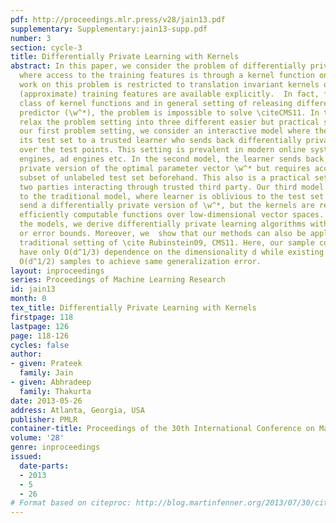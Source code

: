 ```yaml
---
pdf: http://proceedings.mlr.press/v28/jain13.pdf
supplementary: Supplementary:jain13-supp.pdf
number: 3
section: cycle-3
title: Differentially Private Learning with Kernels
abstract: In this paper, we consider the problem of differentially private learning
  where access to the training features is through a kernel function only. Existing
  work on this problem is restricted to translation invariant kernels only, where
  (approximate) training features are available explicitly.  In fact, for general
  class of kernel functions and in general setting of releasing different private
  predictor (\w^*), the problem is impossible to solve \citeCMS11. In this work, we
  relax the problem setting into three different easier but practical settings. In
  our first problem setting, we consider an interactive model where the user sends
  its test set to a trusted learner who sends back differentially private predictions
  over the test points. This setting is prevalent in modern online systems like search
  engines, ad engines etc. In the second model, the learner sends back a differentially
  private version of the optimal parameter vector \w^* but requires access to a small
  subset of unlabeled test set beforehand. This also is a practical setting that involves
  two parties interacting through trusted third party. Our third model is similar
  to the traditional model, where learner is oblivious to the test set and needs to
  send a differentially private version of \w^*, but the kernels are restricted to
  efficiently computable functions over low-dimensional vector spaces. For each of
  the models, we derive differentially private learning algorithms with provable “utlity”
  or error bounds. Moreover, we  show that our methods can also be applied to the
  traditional setting of \cite Rubinstein09, CMS11. Here, our sample complexity bounds
  have only O(d^1/3) dependence on the dimensionality d while existing methods require
  O(d^1/2) samples to achieve same generalization error.
layout: inproceedings
series: Proceedings of Machine Learning Research
id: jain13
month: 0
tex_title: Differentially Private Learning with Kernels
firstpage: 118
lastpage: 126
page: 118-126
cycles: false
author:
- given: Prateek
  family: Jain
- given: Abhradeep
  family: Thakurta
date: 2013-05-26
address: Atlanta, Georgia, USA
publisher: PMLR
container-title: Proceedings of the 30th International Conference on Machine Learning
volume: '28'
genre: inproceedings
issued:
  date-parts:
  - 2013
  - 5
  - 26
# Format based on citeproc: http://blog.martinfenner.org/2013/07/30/citeproc-yaml-for-bibliographies/
---
```

